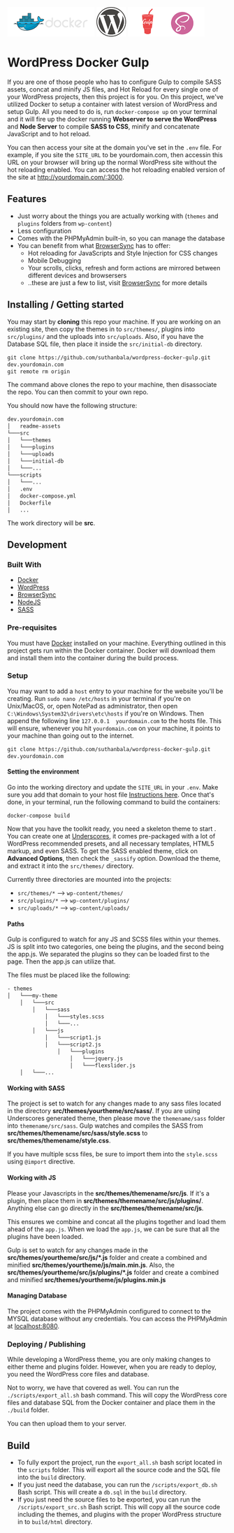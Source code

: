 
![Docker](./readme-assets/docker-logo.png)
![WordPress](./readme-assets/wp-logo.png)
![Gulp and SASS](./readme-assets/gulp-sass-logo.png)

# WordPress Docker Gulp
If you are one of those people who has to configure Gulp to compile SASS assets, concat and minify JS files, and Hot Reload for every single one of your WordPress projects, then this project is for you. On this project, we've utilized Docker to setup a container with latest version of WordPress and setup Gulp. All you need to do is, run `docker-compose up` on your terminal and it will fire up the docker running **Webserver to serve the WordPress** and **Node Server** to compile **SASS to CSS**, minify and concatenate JavaScript and to hot reload.

You can then access your site at the domain you've set in the `.env` file. For example, if you site the `SITE_URL` to be yourdomain.com, then accessin this URL on your browser will bring up the normal WordPress site without the hot reloading enabled. You can access the hot reloading enabled version of the site at http://yourdomain.com/:3000.

## Features
- Just worry about the things you are actually working with (`themes` and `plugins` folders from `wp-content`)
- Less configuration
- Comes with the PHPMyAdmin built-in, so you can manage the database
- You can benefit from what [BrowserSync](https://www.browsersync.io/) has to offer:
  - Hot reloading for JavaScripts and Style Injection for CSS changes
  - Mobile Debugging
  - Your scrolls, clicks, refresh and form actions are mirrored between different devices and browsersers
  - ..these are just a few to list, visit [BrowserSync](https://www.browsersync.io/) for more details

## Installing / Getting started

You may start by **cloning** this repo your machine. If you are working on an existing site, then copy the themes in to `src/themes/`, plugins into `src/plugins/` and the uploads into `src/uploads`. Also, if you have the Database SQL file, then place it inside the `src/initial-db` directory.

```shell
git clone https://github.com/suthanbala/wordpress-docker-gulp.git dev.yourdomain.com
git remote rm origin
```
The command above clones the repo to your machine, then disassociate the repo. You can then commit to your own repo.

You should now have the following structure:

```
dev.yourdomain.com
│   readme-assets
└───src
│   └───themes
│   └───plugins
│   └───uploads
│   └───initial-db
│   └───...
└───scripts
│   └───...
│   .env
│   docker-compose.yml
│   Dockerfile
│   ...
```

The work directory will be **src**.

## Development

### Built With
- [Docker](https://www.docker.com/)
- [WordPress](https://wordpress.org/)
- [BrowserSync](http://browsersync.io)
- [NodeJS](https://nodejs.org/)
- [SASS](https://sass-lang.com/)

### Pre-requisites
You must have [Docker](https://www.docker.com/) installed on your machine. Everything outlined in this project gets run within the Docker container. Docker will download them and install them into the container during the build process.

### Setup

You may want to add a `host` entry to your machine for the website you'll be creating. Run `sudo nano /etc/hosts`  in your terminal if you're on Unix/MacOS, or, open NotePad as administrator, then open `C:\Windows\System32\drivers\etc\hosts` if you're on Windows. Then  append the following line `127.0.0.1	yourdomain.com` to the hosts file. This will ensure, whenever you hit `yourdomain.com` on your machine, it points to your machine than going out to the internet.

```shell
git clone https://github.com/suthanbala/wordpress-docker-gulp.git dev.yourdomain.com
```

#### Setting the environment

Go into the working directory and update the `SITE_URL` in your `.env`. Make sure you add that domain to your host file [Instructions here](https://support.rackspace.com/how-to/modify-your-hosts-file/). Once that's done, in your terminal, run the following command to build the containers:
```
docker-compose build
```

Now that you have the toolkit ready, you need a skeleton theme to start . You can create one at [Underscores](http://underscores.me/), it comes pre-packaged with a lot of WordPress recommended presets, and all necessary templates, HTML5 markup, and even SASS. To get the SASS enabled theme, click on **Advanced Options**, then check the `_sassify` option. Download the theme, and extract it into the `src/themes/` directory.

Currently three directories are mounted into the projects:

- `src/themes/*` --> `wp-content/themes/`
- `src/plugins/*` --> `wp-content/plugins/`
- `src/uploads/*` --> `wp-content/uploads/`

#### Paths
Gulp is configured to watch for any JS and SCSS files within your themes. JS is split into two categories, one being the plugins, and the second being the app.js. We separated the plugins so they can be loaded first to the page. Then the app.js can utilize that.

The files must be placed like the following:
```
- themes
│   └───my-theme
    │   └───src
        │   └───sass
            │   └───styles.scss
            │   └───...
        │   └───js
            │   └───script1.js
            │   └───script2.js
                │   └───plugins
                    │   └───jquery.js
                    │   └───flexslider.js
    │   └───...
```

#### Working with SASS
The project is set to watch for any changes made to any sass files located in the directory **src/themes/yourtheme/src/sass/**. If you are using Underscores generated theme, then please move the `themename/sass` folder into `themename/src/sass`. Gulp watches and compiles the SASS from **src/themes/themename/src/sass/style.scss** to **src/themes/themename/style.css**.

If you have multiple scss files, be sure to import them into the `style.scss` using `@import` directive.

#### Working with JS
Please your Javascripts in the **src/themes/themename/src/js**. If it's a plugin, then place them in **src/themes/themename/src/js/plugins/**. Anything else can go directly in the **src/themes/themename/src/js**. 

This ensures we combine and concat all the plugins together and load them ahead of the `app.js`. When we load the `app.js`, we can be sure that all the plugins have been loaded.

Gulp is set to watch for any changes made in the **src/themes/yourtheme/src/js/*.js** folder and create a combined and minified  **src/themes/yourtheme/js/main.min.js**. Also, the **src/themes/yourtheme/src/js/plugins/*.js** folder and create a combined and minified  **src/themes/yourtheme/js/plugins.min.js**

#### Managing Database
The project comes with the PHPMyAdmin configured to connect to the MYSQL database without any credentials. You can access the PHPMyAdmin at [localhost:8080](http://localhost:8080).

### Deploying / Publishing

While developing a WordPress theme, you are only making changes to either theme and plugins folder. However, when you are ready to deploy, you need the WordPress core files and database.

Not to worry, we have that covered as well. You can run the `./scripts/export_all.sh` bash command. This will copy the WordPress core files and database SQL from the Docker container and place them in the `./build` folder.

You can then upload them to your server.

## Build
- To fully export the project, run the `export_all.sh` bash script located in the `scripts` folder. This will export all the source code and the SQL file into the `build` directory.
- If you just need the database, you can run the `/scripts/export_db.sh` Bash script. This will create a `db.sql` in the `build` directory.
- If you just need the source files to be exported, you can run the `/scripts/export_src.sh` Bash script. This will copy all the source code including the themes, and plugins with the proper WordPress structure in to `build/html` directory.
